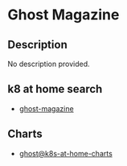 # Ghost Magazine

## Description

No description provided.

## k8 at home search

- [ghost-magazine](https://nanne.dev/k8s-at-home-search/#/ghost-magazine)

## Charts

- [ghost@k8s-at-home-charts](https://k8s-at-home.com/charts/)

